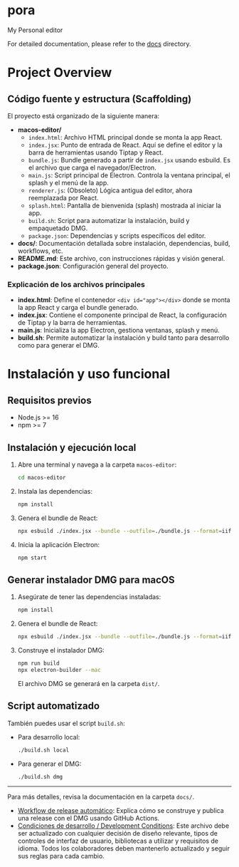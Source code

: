 # pora
My Personal editor

For detailed documentation, please refer to the [docs](docs/) directory.

# Project Overview

## Código fuente y estructura (Scaffolding)

El proyecto está organizado de la siguiente manera:

- **macos-editor/**
  - `index.html`: Archivo HTML principal donde se monta la app React.
  - `index.jsx`: Punto de entrada de React. Aquí se define el editor y la barra de herramientas usando Tiptap y React.
  - `bundle.js`: Bundle generado a partir de `index.jsx` usando esbuild. Es el archivo que carga el navegador/Electron.
  - `main.js`: Script principal de Electron. Controla la ventana principal, el splash y el menú de la app.
  - `renderer.js`: (Obsoleto) Lógica antigua del editor, ahora reemplazada por React.
  - `splash.html`: Pantalla de bienvenida (splash) mostrada al iniciar la app.
  - `build.sh`: Script para automatizar la instalación, build y empaquetado DMG.
  - `package.json`: Dependencias y scripts específicos del editor.
- **docs/**: Documentación detallada sobre instalación, dependencias, build, workflows, etc.
- **README.md**: Este archivo, con instrucciones rápidas y visión general.
- **package.json**: Configuración general del proyecto.

### Explicación de los archivos principales

- **index.html**: Define el contenedor `<div id="app"></div>` donde se monta la app React y carga el bundle generado.
- **index.jsx**: Contiene el componente principal de React, la configuración de Tiptap y la barra de herramientas.
- **main.js**: Inicializa la app Electron, gestiona ventanas, splash y menú.
- **build.sh**: Permite automatizar la instalación y build tanto para desarrollo como para generar el DMG.

# Instalación y uso funcional

## Requisitos previos
- Node.js >= 16
- npm >= 7

## Instalación y ejecución local

1. Abre una terminal y navega a la carpeta `macos-editor`:
   ```sh
   cd macos-editor
   ```
2. Instala las dependencias:
   ```sh
   npm install
   ```
3. Genera el bundle de React:
   ```sh
   npx esbuild ./index.jsx --bundle --outfile=./bundle.js --format=iife
   ```
4. Inicia la aplicación Electron:
   ```sh
   npm start
   ```

## Generar instalador DMG para macOS

1. Asegúrate de tener las dependencias instaladas:
   ```sh
   npm install
   ```
2. Genera el bundle de React:
   ```sh
   npx esbuild ./index.jsx --bundle --outfile=./bundle.js --format=iife
   ```
3. Construye el instalador DMG:
   ```sh
   npm run build
   npx electron-builder --mac
   ```
   El archivo DMG se generará en la carpeta `dist/`.

## Script automatizado

También puedes usar el script `build.sh`:

- Para desarrollo local:
  ```sh
  ./build.sh local
  ```
- Para generar el DMG:
  ```sh
  ./build.sh dmg
  ```

---

Para más detalles, revisa la documentación en la carpeta `docs/`.

- [Workflow de release automático](docs/github-release.md): Explica cómo se construye y publica una release con el DMG usando GitHub Actions.
- [Condiciones de desarrollo / Development Conditions](docs/Copilot.md): Este archivo debe ser actualizado con cualquier decisión de diseño relevante, tipos de controles de interfaz de usuario, bibliotecas a utilizar y requisitos de idioma. Todos los colaboradores deben mantenerlo actualizado y seguir sus reglas para cada cambio.
